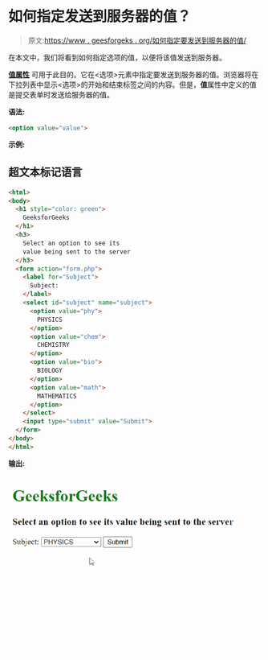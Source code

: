 # 如何指定发送到服务器的值？

> 原文:[https://www . geesforgeks . org/如何指定要发送到服务器的值/](https://www.geeksforgeeks.org/how-to-specify-the-value-to-be-sent-to-a-server/)

在本文中，我们将看到如何指定选项的值，以便将该值发送到服务器。

[**值属性**](https://www.geeksforgeeks.org/html-value-attribute/) 可用于此目的。它在<选项>元素中指定要发送到服务器的值。浏览器将在下拉列表中显示<选项>的开始和结束标签之间的内容。但是，**值**属性中定义的值是提交表单时发送给服务器的值。

**语法:**

```html
<option value="value">
```

**示例:**

## 超文本标记语言

```html
<html>
<body>
  <h1 style="color: green">
    GeeksforGeeks
  </h1>
  <h3>
    Select an option to see its 
    value being sent to the server
  </h3>
  <form action="form.php">
    <label for="Subject">
      Subject:
    </label>
    <select id="subject" name="subject">
      <option value="phy">
        PHYSICS
      </option>
      <option value="chem">
        CHEMISTRY
      </option>
      <option value="bio">
        BIOLOGY
      </option>
      <option value="math">
        MATHEMATICS
      </option>
    </select>
    <input type="submit" value="Submit">
  </form>
</body>
</html>
```

**输出:**

![](img/bb72959d04ac6583121c5e28db1687f4.png)